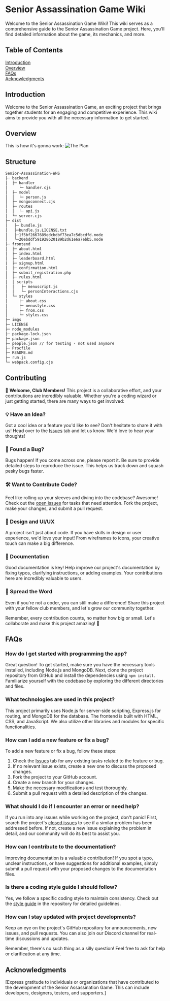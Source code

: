 # Senior Assassination Game Wiki
Welcome to the Senior Assassination Game Wiki!
This wiki serves as a comprehensive guide to the Senior Assassination Game project. Here, you'll find detailed information about the game, its mechanics, and more.

## Table of Contents
[Introduction](#Introduction)<br>
[Overview](#Overview)<br>
[FAQs](#FAQs)<br>
[Acknowledgments](#Acknowledgments)<br>

## Introduction
Welcome to the Senior Assassination Game, an exciting project that brings together students for an engaging and competitive experience. This wiki aims to provide you with all the necessary information to get started.

## Overview
This is how it's gonna work:
![The Plan](https://cdn.discordapp.com/attachments/814597578908762172/1165032111502262383/image.png?ex=65455fb4&is=6532eab4&hm=f1206bad0a578165f83d2ab12a70d0f15839b5a5b0d9a73d6eccd9737a0a5a6d)


## Structure
```txt
Senior-Assassination-WHS
├─ backend
│  ├─ handler
│     └─ handler.cjs
│  ├─ model
│  │  └─ person.js
│  ├─ mongoconnect.cjs
│  ├─ routes
│  │  └─ api.js
│  └─ server.cjs
├─ dist
│   ├─ bundle.js
│   ├─bundle.js.LICENSE.txt
│   ├─1f5bf2667689edcbdbf73ea7c5dbcdfd.node
│   └─20ebddf591928620189b2d61e6a7ebb5.node
├─ frontend
│  ├─ about.html
│  ├─ index.html
│  ├─ leaderboard.html
|  ├─ signup.html
│  ├─ confirmation.html
│  ├─ submit_registration.php
│  ├─ rules.html
│  │ scripts
│  │   ├─ menuscript.js
│  │   └─ personInteractions.cjs
│  └─ styles
│     ├─ about.css
│     ├─ menustyle.css
│     ├─ from.css
│     └─ styles.css
├─ imgs
├─ LICENSE
├─ node_modules
├─ package-lock.json
├─ package.json
├─ people.json // for testing - not used anymore
├─ Procfile
├─ README.md
├─ run.js
└─ webpack.config.cjs
```

## Contributing

🎉 **Welcome, Club Members!** This project is a collaborative effort, and your contributions are incredibly valuable. Whether you're a coding wizard or just getting started, there are many ways to get involved:

### 💡 Have an Idea?

Got a cool idea or a feature you'd like to see? Don't hesitate to share it with us! Head over to the [Issues](https://github.com/YourUsername/Senior-Assassination-WHS/issues) tab and let us know. We'd love to hear your thoughts!

### 🐛 Found a Bug?

Bugs happen! If you come across one, please report it. Be sure to provide detailed steps to reproduce the issue. This helps us track down and squash pesky bugs faster.

### 🛠️ Want to Contribute Code?

Feel like rolling up your sleeves and diving into the codebase? Awesome! Check out the [open issues](https://github.com/YourUsername/Senior-Assassination-WHS/issues) for tasks that need attention. Fork the project, make your changes, and submit a pull request.

### 🎨 Design and UI/UX

A project isn't just about code. If you have skills in design or user experience, we'd love your input! From wireframes to icons, your creative touch can make a big difference.

### 📝 Documentation

Good documentation is key! Help improve our project's documentation by fixing typos, clarifying instructions, or adding examples. Your contributions here are incredibly valuable to users.

### 🙌 Spread the Word

Even if you're not a coder, you can still make a difference! Share this project with your fellow club members, and let's grow our community together.

Remember, every contribution counts, no matter how big or small. Let's collaborate and make this project amazing! 🚀


## FAQs

### How do I get started with programming the app?

Great question! To get started, make sure you have the necessary tools installed, including Node.js and MongoDB. Next, clone the project repository from GitHub and install the dependencies using `npm install`. Familiarize yourself with the codebase by exploring the different directories and files.

### What technologies are used in this project?

This project primarily uses Node.js for server-side scripting, Express.js for routing, and MongoDB for the database. The frontend is built with HTML, CSS, and JavaScript. We also utilize other libraries and modules for specific functionalities.

### How can I add a new feature or fix a bug?

To add a new feature or fix a bug, follow these steps:

1. Check the [Issues](https://github.com/YourUsername/Senior-Assassination-WHS/issues) tab for any existing tasks related to the feature or bug.
2. If no relevant issue exists, create a new one to discuss the proposed changes.
3. Fork the project to your GitHub account.
4. Create a new branch for your changes.
5. Make the necessary modifications and test thoroughly.
6. Submit a pull request with a detailed description of the changes.

### What should I do if I encounter an error or need help?

If you run into any issues while working on the project, don't panic! First, search the project's [closed issues](https://github.com/YourUsername/Senior-Assassination-WHS/issues?q=is%3Aissue+is%3Aclosed) to see if a similar problem has been addressed before. If not, create a new issue explaining the problem in detail, and our community will do its best to assist you.

### How can I contribute to the documentation?

Improving documentation is a valuable contribution! If you spot a typo, unclear instructions, or have suggestions for additional examples, simply submit a pull request with your proposed changes to the documentation files.

### Is there a coding style guide I should follow?

Yes, we follow a specific coding style to maintain consistency. Check out the [style guide](https://github.com/YourUsername/Senior-Assassination-WHS/blob/main/STYLE_GUIDE.md) in the repository for detailed guidelines.

### How can I stay updated with project developments?

Keep an eye on the project's GitHub repository for announcements, new issues, and pull requests. You can also join our Discord channel for real-time discussions and updates.

Remember, there's no such thing as a silly question! Feel free to ask for help or clarification at any time.

## Acknowledgments
[Express gratitude to individuals or organizations that have contributed to the development of the Senior Assassination Game. This can include developers, designers, testers, and supporters.]
